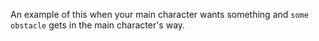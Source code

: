 An example of this when your main character wants something and `some obstacle` gets in the main character's way.